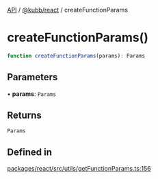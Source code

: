 [API](../../../packages.md) / [@kubb/react](../index.md) / createFunctionParams

# createFunctionParams()

```ts
function createFunctionParams(params): Params
```

## Parameters

• **params**: `Params`

## Returns

`Params`

## Defined in

[packages/react/src/utils/getFunctionParams.ts:156](https://github.com/kubb-project/kubb/blob/41d5fcbd23d143293d72542efcb650e62fa3a210/packages/react/src/utils/getFunctionParams.ts#L156)
